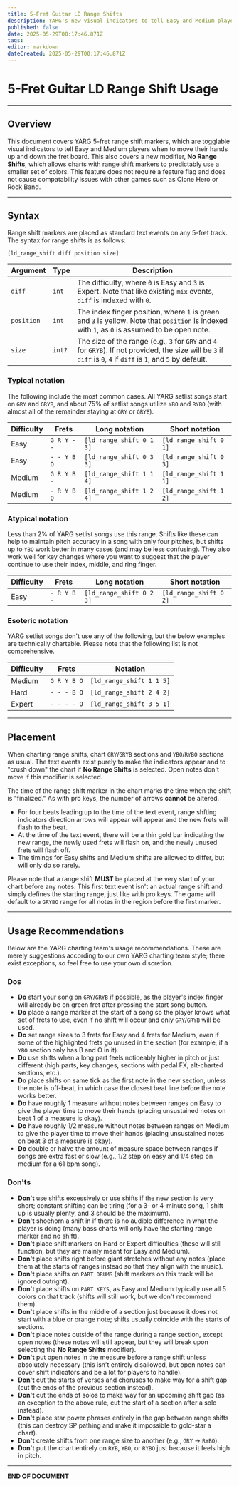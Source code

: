 ```yaml
---
title: 5-Fret Guitar LD Range Shifts
description: YARG's new visual indicators to tell Easy and Medium players when to move their hands up and down the fret board.
published: false
date: 2025-05-29T00:17:46.871Z
tags: 
editor: markdown
dateCreated: 2025-05-29T00:17:46.871Z
---
```


# 5-Fret Guitar LD Range Shift Usage

---

## Overview

This document covers YARG 5-fret range shift markers, which are togglable visual indicators to tell Easy and Medium players when to move their hands up and down the fret board. This also covers a new modifier, **No Range Shifts**, which allows charts with range shift markers to predictably use a smaller set of colors. This feature does not require a feature flag and does not cause compatability issues with other games such as Clone Hero or Rock Band.

---

## Syntax

Range shift markers are placed as standard text events on any 5-fret track. The syntax for range shifts is as follows:

```
[ld_range_shift diff position size]
```

| Argument | Type | Description |
| --- | --- | --- |
| `diff` | `int` | The difficulty, where `0` is Easy and `3` is Expert. Note that like existing `mix` events, `diff` is indexed with `0`. |
| `position` | `int` | The index finger position, where `1` is green and `3` is yellow. Note that `position` is indexed with `1`, as `0` is assumed to be open note. |
| `size` | `int?` | The size of the range (e.g., `3` for `GRY` and `4` for `GRYB`). If not provided, the size will be `3` if `diff` is `0`, `4` if `diff` is `1`, and `5` by default. |

### Typical notation

The following include the most common cases. All YARG setlist songs start on `GRY` and `GRYB`, and about 75% of setlist songs utilize `YBO` and `RYBO` (with almost all of the remainder staying at `GRY` or `GRYB`).

| Difficulty | Frets | Long notation | Short notation |
| --- | --- | --- | --- |
| Easy | `G R Y - -` | `[ld_range_shift 0 1 3]` | `[ld_range_shift 0 1]` |
| Easy | `- - Y B O` | `[ld_range_shift 0 3 3]` | `[ld_range_shift 0 3]` |
| Medium | `G R Y B -` | `[ld_range_shift 1 1 4]` | `[ld_range_shift 1 1]` |
| Medium | `- R Y B O` | `[ld_range_shift 1 2 4]` | `[ld_range_shift 1 2]` |

### Atypical notation

Less than 2% of YARG setlist songs use this range. Shifts like these can help to maintain pitch accuracy in a song with only four pitches, but shifts up to `YBO` work better in many cases (and may be less confusing). They also work well for key changes where you want to suggest that the player continue to use their index, middle, and ring finger.

| Difficulty | Frets | Long notation | Short notation |
| --- | --- | --- | --- |
| Easy | `- R Y B -` | `[ld_range_shift 0 2 3]` | `[ld_range_shift 0 2]` |

### Esoteric notation

YARG setlist songs don't use any of the following, but the below examples are technically chartable. Please note that the following list is not comprehensive.

| Difficulty | Frets | Notation |
| --- | --- | --- |
| Medium | `G R Y B O` | `[ld_range_shift 1 1 5]`
| Hard | `- - - B O` | `[ld_range_shift 2 4 2]`
| Expert | `- - - - O` | `[ld_range_shift 3 5 1]`

---

## Placement

When charting range shifts, chart `GRY`/`GRYB` sections and `YBO`/`RYBO` sections as usual. The text events exist purely to make the indicators appear and to "crush down" the chart if **No Range Shifts** is selected. Open notes don't move if this modifier is selected.

The time of the range shift marker in the chart marks the time when the shift is "finalized." As with pro keys, the number of arrows **cannot** be altered.

- For four beats leading up to the time of the text event, range shfting indicators direction arrows will appear will appear and the new frets will flash to the beat.
- At the time of the text event, there will be a thin gold bar indicating the new range, the newly used frets will flash on, and the newly unused frets will flash off.
- The timings for Easy shifts and Medium shifts are allowed to differ, but will only do so rarely.

Please note that a range shift **MUST** be placed at the very start of your chart before any notes. This first text event isn't an actual range shift and simply defines the starting range, just like with pro keys. The game will default to a `GRYBO` range for all notes in the region before the first marker.

---

## Usage Recommendations

Below are the YARG charting team's usage recommendations. These are merely suggestions according to our own YARG charting team style; there exist exceptions, so feel free to use your own discretion.

### Dos

- **Do** start your song on `GRY`/`GRYB` if possible, as the player's index finger will already be on green fret after pressing the start song button.
- **Do** place a range marker at the start of a song so the player knows what set of frets to use, even if no shift will occur and only `GRY`/`GRYB` will be used.
- **Do** set range sizes to 3 frets for Easy and 4 frets for Medium, even if some of the highlighted frets go unused in the section (for example, if a `YBO` section only has B and O in it).
- **Do** use shifts when a long part feels noticeably higher in pitch or just different (high parts, key changes, sections with pedal FX, alt-charted sections, etc.).
- **Do** place shifts on same tick as the first note in the new section, unless the note is off-beat, in which case the closest beat line before the note works better.
- **Do** have roughly 1 measure without notes between ranges on Easy to give the player time to move their hands (placing unsustained notes on beat 1 of a measure is okay).
- **Do** have roughly 1/2 measure without notes between ranges on Medium to give the player time to move their hands (placing unsustained notes on beat 3 of a measure is okay).
- **Do** double or halve the amount of measure space between ranges if songs are extra fast or slow (e.g., 1/2 step on easy and 1/4 step on medium for a 61 bpm song).

### Don'ts

- **Don't** use shifts excessively or use shifts if the new section is very short; constant shifting can be tiring (for a 3- or 4-minute song, 1 shift up is usually plenty, and 3 should be the maximum).
- **Don't** shoehorn a shift in if there is no audible difference in what the player is doing (many bass charts will only have the starting range marker and no shift).
- **Don't** place shift markers on Hard or Expert difficulties (these will still function, but they are mainly meant for Easy and Medium).
- **Don't** place shifts right before giant stretches without any notes (place them at the starts of ranges instead so that they align with the music).
- **Don't** place shifts on `PART DRUMS` (shift markers on this track will be ignored outright).
- **Don't** place shifts on `PART KEYS`, as Easy and Medium typically use all 5 colors on that track (shifts will still work, but we don't recommend them).
- **Don't** place shifts in the middle of a section just because it does not start with a blue or orange note; shifts usually coincide with the starts of sections.
- **Don't** place notes outside of the range during a range section, except open notes (these notes will still appear, but they will break upon selecting the **No Range Shifts** modifier).
- **Don't** put open notes in the measure before a range shift unless absolutely necessary (this isn't entirely disallowed, but open notes can cover shift indicators and be a lot for players to handle).
- **Don't** cut the starts of verses and choruses to make way for a shift gap (cut the ends of the previous section instead).
- **Don't** cut the ends of solos to make way for an upcoming shift gap (as an exception to the above rule, cut the start of a section after a solo instead).
- **Don't** place star power phrases entirely in the gap between range shifts (this can destroy SP pathing and make it impossible to gold-star a chart).
- **Don't** create shifts from one range size to another (e.g., `GRY` &#8594; `RYBO`).
- **Don't** put the chart entirely on `RYB`, `YBO`, or `RYBO` just because it feels high in pitch.

---

**END OF DOCUMENT**
